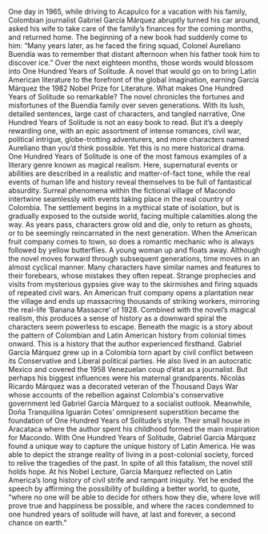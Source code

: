 One day in 1965, while driving to Acapulco for a vacation with his family, Colombian journalist Gabriel García  Márquez abruptly turned his car around, asked his wife to take care of the family’s finances for the coming months, and returned home. The beginning of a new book  had suddenly come to him: “Many years later,  as he faced the firing squad, Colonel Aureliano Buendía was to remember  that distant afternoon when his father took him to discover ice.” Over the next eighteen months, those words would blossom  into One Hundred Years of Solitude. A novel that would go on  to bring Latin American literature to the forefront  of the global imagination, earning García Márquez  the 1982 Nobel Prize for Literature. What makes One Hundred Years of Solitude  so remarkable? The novel chronicles the fortunes and misfortunes of the Buendía family  over seven generations. With its lush, detailed sentences, large cast of characters, and tangled narrative, One Hundred Years of Solitude  is not an easy book to read. But it’s a deeply rewarding one, with an epic assortment  of intense romances, civil war, political intrigue, globe-trotting adventurers, and more characters  named Aureliano than you’d think possible. Yet this is no mere historical drama. One Hundred Years of Solitude  is one of the most famous examples of a literary genre  known as magical realism. Here, supernatural events or abilities are described in a realistic  and matter-of-fact tone, while the real events of human life  and history reveal themselves  to be full of fantastical absurdity. Surreal phenomena within the fictional village of Macondo intertwine seamlessly with events taking place in the real country of Colombia. The settlement begins  in a mythical state of isolation, but is gradually exposed  to the outside world, facing multiple calamities along the way. As years pass,  characters grow old and die, only to return as ghosts, or to be seemingly reincarnated  in the next generation. When the American fruit company  comes to town, so does a romantic mechanic who is always followed by yellow butterflies. A young woman up and floats away. Although the novel moves forward  through subsequent generations, time moves in an almost cyclical manner. Many characters have similar names  and features to their forebears, whose mistakes they often repeat. Strange prophecies  and visits from mysterious gypsies give way to the skirmishes  and firing squads of repeated civil wars. An American fruit company opens  a plantation near the village and ends up massacring thousands  of striking workers, mirroring the real-life  ‘Banana Massacre’ of 1928. Combined with the novel’s magical realism, this produces a sense  of history as a downward spiral the characters seem powerless to escape. Beneath the magic is a story  about the pattern of Colombian and Latin American history  from colonial times onward. This is a history that  the author experienced firsthand. Gabriel García Márquez grew up in a Colombia torn apart by civil conflict between its Conservative  and Liberal political parties. He also lived in an autocratic Mexico and covered the 1958 Venezuelan  coup d’état as a journalist. But perhaps his biggest influences  were his maternal grandparents. Nicolás Ricardo Márquez was a decorated veteran of the Thousand Days War whose accounts of the rebellion against Colombia's conservative government led Gabriel García Márquez  to a socialist outlook. Meanwhile, Doña Tranquilina Iguarán Cotes’ omnipresent superstition became the foundation  of One Hundred Years of Solitude’s style. Their small house in Aracataca  where the author spent his childhood formed the main inspiration for Macondo. With One Hundred Years of Solitude, Gabriel García Márquez  found a unique way to capture the unique history  of Latin America. He was able to depict the strange reality  of living in a post-colonial society, forced to relive  the tragedies of the past. In spite of all this fatalism, the novel still holds hope. At his Nobel Lecture, García Marquez reflected  on Latin America’s long history of civil strife and rampant iniquity. Yet he ended the speech by affirming the possibility of building a better world, to quote, “where no one will be able to decide for others how they die, where love will prove true and happiness be possible, and where the races condemned  to one hundred years of solitude will have, at last and forever, a second chance on earth." 